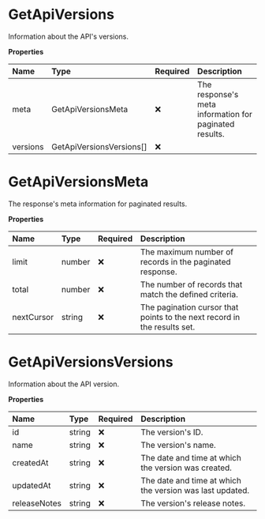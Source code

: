 # GetApiVersions

Information about the API's versions.

**Properties**

| Name     | Type                     | Required | Description                                            |
| :------- | :----------------------- | :------- | :----------------------------------------------------- |
| meta     | GetApiVersionsMeta       | ❌       | The response's meta information for paginated results. |
| versions | GetApiVersionsVersions[] | ❌       |                                                        |

# GetApiVersionsMeta

The response's meta information for paginated results.

**Properties**

| Name       | Type   | Required | Description                                                              |
| :--------- | :----- | :------- | :----------------------------------------------------------------------- |
| limit      | number | ❌       | The maximum number of records in the paginated response.                 |
| total      | number | ❌       | The number of records that match the defined criteria.                   |
| nextCursor | string | ❌       | The pagination cursor that points to the next record in the results set. |

# GetApiVersionsVersions

Information about the API version.

**Properties**

| Name         | Type   | Required | Description                                              |
| :----------- | :----- | :------- | :------------------------------------------------------- |
| id           | string | ❌       | The version's ID.                                        |
| name         | string | ❌       | The version's name.                                      |
| createdAt    | string | ❌       | The date and time at which the version was created.      |
| updatedAt    | string | ❌       | The date and time at which the version was last updated. |
| releaseNotes | string | ❌       | The version's release notes.                             |

<!-- This file was generated by liblab | https://liblab.com/ -->
